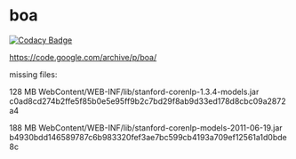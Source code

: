 # boa

[![Codacy Badge](https://api.codacy.com/project/badge/Grade/9a984bb0b59245818a4be6d5c1edb033)](https://www.codacy.com/app/cirola2000/boa?utm_source=github.com&utm_medium=referral&utm_content=AKSW/boa&utm_campaign=badger)

https://code.google.com/archive/p/boa/

missing files:

128 MB WebContent/WEB-INF/lib/stanford-corenlp-1.3.4-models.jar 
c0ad8cd274b2ffe5f85b0e5e95ff9b2c7bd29f8ab9d33ed178d8cbc09a2872a4

188 MB WebContent/WEB-INF/lib/stanford-corenlp-models-2011-06-19.jar 
b4930bdd146589787c6b983320fef3ae7bc599cb4193a709ef12561a1d0bde8c


